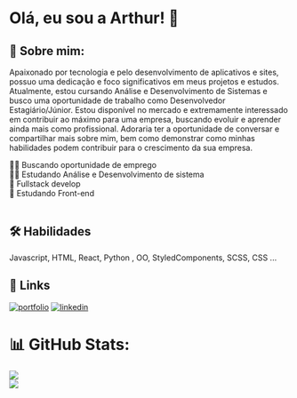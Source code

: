 # Olá, eu sou a Arthur! 👋

## 🧔 Sobre mim:

Apaixonado por tecnologia e pelo desenvolvimento de aplicativos e sites, possuo uma dedicação e foco significativos em meus projetos e estudos. Atualmente, estou cursando Análise e Desenvolvimento de Sistemas e busco uma oportunidade de trabalho como Desenvolvedor Estagiário/Júnior. Estou disponível no mercado e extremamente interessado em contribuir ao máximo para uma empresa, buscando evoluir e aprender ainda mais como profissional. Adoraria ter a oportunidade de conversar e compartilhar mais sobre mim, bem como demonstrar como minhas habilidades podem contribuir para o crescimento da sua empresa.

👨‍💻 Buscando oportunidade de emprego<br> 👨‍🎓  Estudando Análise e Desenvolvimento de sistema <br> 💪 Fullstack develop<br>🌱 Estudando Front-end<br><br>



## 🛠 Habilidades
Javascript, HTML, React, Python , OO, StyledComponents, SCSS, CSS ...


## 🔗 Links
[![portfolio](https://img.shields.io/badge/my_portfolio-000?style=for-the-badge&logo=ko-fi&logoColor=white)](https://portfolio-arthur.vercel.app/)
[![linkedin](https://img.shields.io/badge/linkedin-0A66C2?style=for-the-badge&logo=linkedin&logoColor=white)](https://www.linkedin.com/in/santos-gomes/)

# 📊 GitHub Stats:
![](https://github-readme-streak-stats.herokuapp.com/?user=Arttutu&theme=dark&hide_border=false)<br/>
![](https://github-readme-stats.vercel.app/api/top-langs/?username=Arttutu&theme=dark&hide_border=false&include_all_commits=true&count_private=false&layout=compact)



